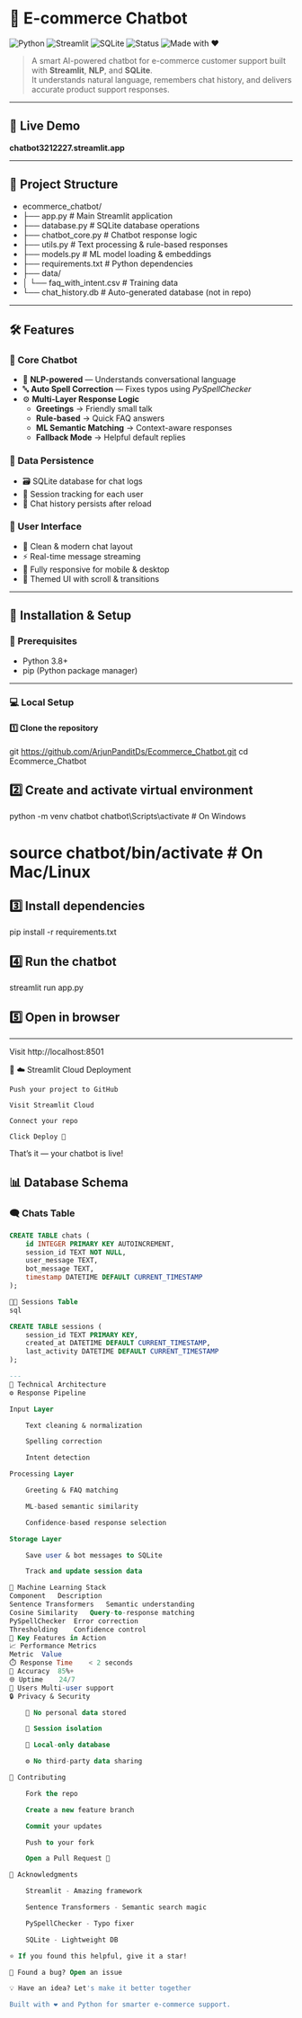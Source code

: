 # 🤖 E-commerce Chatbot  

![Python](https://img.shields.io/badge/Python-3.8+-blue?logo=python)
![Streamlit](https://img.shields.io/badge/Streamlit-App-red?logo=streamlit)
![SQLite](https://img.shields.io/badge/Database-SQLite-green?logo=sqlite)
![Status](https://img.shields.io/badge/Status-Active-brightgreen)
![Made with ❤️](https://img.shields.io/badge/Made%20with-%E2%9D%A4-red)

> A smart AI-powered chatbot for e-commerce customer support built with **Streamlit**, **NLP**, and **SQLite**.  
> It understands natural language, remembers chat history, and delivers accurate product support responses.  

---

## 🚀 Live Demo  
**chatbot3212227.streamlit.app**  

---

## 📁 Project Structure

- ecommerce_chatbot/
- ├── app.py # Main Streamlit application
- ├── database.py # SQLite database operations
- ├── chatbot_core.py # Chatbot response logic
- ├── utils.py # Text processing & rule-based responses
- ├── models.py # ML model loading & embeddings
- ├── requirements.txt # Python dependencies
- ├── data/
- │ └── faq_with_intent.csv # Training data
- └── chat_history.db # Auto-generated database (not in repo)


---

## 🛠️ Features  

### 🤖 Core Chatbot
- 🧠 **NLP-powered** — Understands conversational language  
- 🔤 **Auto Spell Correction** — Fixes typos using *PySpellChecker*  
- ⚙️ **Multi-Layer Response Logic**
  - **Greetings** → Friendly small talk  
  - **Rule-based** → Quick FAQ answers  
  - **ML Semantic Matching** → Context-aware responses  
  - **Fallback Mode** → Helpful default replies  

### 💾 Data Persistence  
- 🗃️ SQLite database for chat logs  
- 🧩 Session tracking for each user  
- 🔄 Chat history persists after reload  

### 🎨 User Interface  
- 💬 Clean & modern chat layout  
- ⚡ Real-time message streaming  
- 📱 Fully responsive for mobile & desktop  
- 🎨 Themed UI with scroll & transitions  

---

## 🔧 Installation & Setup  

### 🧰 Prerequisites
- Python 3.8+  
- pip (Python package manager)

---

### 💻 Local Setup  

#### 1️⃣ Clone the repository
git https://github.com/ArjunPanditDs/Ecommerce_Chatbot.git
cd Ecommerce_Chatbot

## 2️⃣ Create and activate virtual environment

python -m venv chatbot
chatbot\Scripts\activate   # On Windows
# source chatbot/bin/activate   # On Mac/Linux

## 3️⃣ Install dependencies

pip install -r requirements.txt

## 4️⃣ Run the chatbot

streamlit run app.py

## 5️⃣ Open in browser
---

Visit http://localhost:8501

🎉
☁️ Streamlit Cloud Deployment

    Push your project to GitHub

    Visit Streamlit Cloud

    Connect your repo

    Click Deploy 🚀

That’s it — your chatbot is live!

## 📊 Database Schema

### 🗨️ Chats Table

```sql
CREATE TABLE chats (
    id INTEGER PRIMARY KEY AUTOINCREMENT,
    session_id TEXT NOT NULL,
    user_message TEXT,
    bot_message TEXT,
    timestamp DATETIME DEFAULT CURRENT_TIMESTAMP
);

🧑‍💻 Sessions Table
sql

CREATE TABLE sessions (
    session_id TEXT PRIMARY KEY,
    created_at DATETIME DEFAULT CURRENT_TIMESTAMP,
    last_activity DATETIME DEFAULT CURRENT_TIMESTAMP
);

---
🧠 Technical Architecture
⚙️ Response Pipeline

Input Layer

    Text cleaning & normalization

    Spelling correction

    Intent detection

Processing Layer

    Greeting & FAQ matching

    ML-based semantic similarity

    Confidence-based response selection

Storage Layer

    Save user & bot messages to SQLite

    Track and update session data

🧬 Machine Learning Stack
Component	Description
Sentence Transformers	Semantic understanding
Cosine Similarity	Query-to-response matching
PySpellChecker	Error correction
Thresholding	Confidence control
🌟 Key Features in Action
📈 Performance Metrics
Metric	Value
⏱️ Response Time	< 2 seconds
🎯 Accuracy	85%+
🌐 Uptime	24/7
🧍 Users	Multi-user support
🔒 Privacy & Security

    🚫 No personal data stored

    🔐 Session isolation

    💾 Local-only database

    ⚙️ No third-party data sharing

🤝 Contributing

    Fork the repo

    Create a new feature branch

    Commit your updates

    Push to your fork

    Open a Pull Request 🚀

🙏 Acknowledgments

    Streamlit - Amazing framework

    Sentence Transformers - Semantic search magic

    PySpellChecker - Typo fixer

    SQLite - Lightweight DB

⭐ If you found this helpful, give it a star!

🐛 Found a bug? Open an issue

💡 Have an idea? Let's make it better together

Built with ❤️ and Python for smarter e-commerce support.
